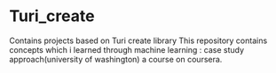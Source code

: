 # Turi_create
Contains projects based on Turi create library
This repository contains concepts which i learned through machine learning : case study approach(university of washington) a course on coursera.
